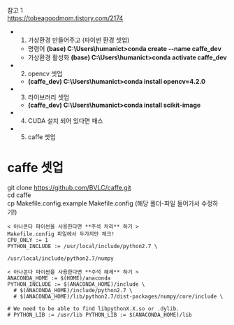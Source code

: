 참고 1  
https://tobeagoodmom.tistory.com/2174  
- 1. 가상환경 만들어주고 (파이썬 환경 셋업)
  - 명령어 **(base) C:\Users\humanict>conda create --name caffe_dev**
  - 가상환경 활성화 **(base) C:\Users\humanict>conda activate caffe_dev**
- 2. opencv 셋업  
  - **(caffe_dev) C:\Users\humanict>conda install opencv=4.2.0**
- 3. 라이브러리 셋업
  - **(caffe_dev) C:\Users\humanict>conda install scikit-image**  
- 4. CUDA 설치 되어 있다면 패스
- 5. caffe 셋업
# caffe 셋업
git clone https://github.com/BVLC/caffe.git  
cd caffe  
cp Makefile.config.example Makefile.config (해당 폴더-파일 들어가서 수정하기!)  

    < 아나콘다 파이썬을 사용한다면 **주석 처리** 하기 >
    Makefile.config 파일에서 두가지만 체크!
    CPU_ONLY := 1
    PYTHON_INCLUDE := /usr/local/include/python2.7 \
                                              /usr/local/include/python2.7/numpy

    < 아나콘다 파이썬을 사용한다면 **주석 해제** 하기 >
    ANACONDA_HOME := $(HOME)/anaconda 
    PYTHON_INCLUDE := $(ANACONDA_HOME)/include \ 
      # $(ANACONDA_HOME)/include/python2.7 \ 
      # $(ANACONDA_HOME)/lib/python2.7/dist-packages/numpy/core/include \

    # We need to be able to find libpythonX.X.so or .dylib. 
    # PYTHON_LIB := /usr/lib PYTHON_LIB := $(ANACONDA_HOME)/lib


